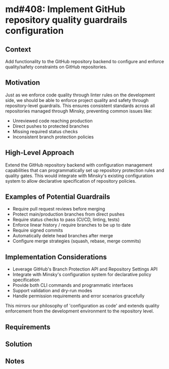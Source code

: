 # md#408: Implement GitHub repository quality guardrails configuration

## Context

Add functionality to the GitHub repository backend to configure and enforce quality/safety constraints on GitHub repositories.

## Motivation

Just as we enforce code quality through linter rules on the development side, we should be able to enforce project quality and safety through repository-level guardrails. This ensures consistent standards across all repositories managed through Minsky, preventing common issues like:

- Unreviewed code reaching production
- Direct pushes to protected branches
- Missing required status checks
- Inconsistent branch protection policies

## High-Level Approach

Extend the GitHub repository backend with configuration management capabilities that can programmatically set up repository protection rules and quality gates. This would integrate with Minsky's existing configuration system to allow declarative specification of repository policies.

## Examples of Potential Guardrails

- Require pull request reviews before merging
- Protect main/production branches from direct pushes
- Require status checks to pass (CI/CD, linting, tests)
- Enforce linear history / require branches to be up to date
- Require signed commits
- Automatically delete head branches after merge
- Configure merge strategies (squash, rebase, merge commits)

## Implementation Considerations

- Leverage GitHub's Branch Protection API and Repository Settings API
- Integrate with Minsky's configuration system for declarative policy specification
- Provide both CLI commands and programmatic interfaces
- Support validation and dry-run modes
- Handle permission requirements and error scenarios gracefully

This mirrors our philosophy of 'configuration as code' and extends quality enforcement from the development environment to the repository level.

## Requirements

## Solution

## Notes
